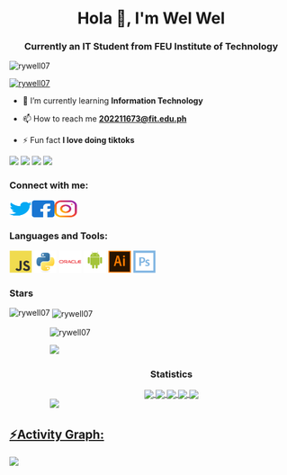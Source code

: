 <h1 align="center">Hola 👋, I'm Wel Wel</h1>
<h3 align="center">Currently an IT Student from FEU Institute of Technology</h3>
<p align="left"> <img src="https://komarev.com/ghpvc/?username=rywell07&label=Profile%20views&color=0e75b6&style=flat" alt="rywell07" /> </p>

<p align="left"> <a href="https://github.com/ryo-ma/github-profile-trophy"><img src="https://github-profile-trophy.vercel.app/?username=rywell07&theme=onedark" alt="rywell07" /></a> </p>

- 🌱 I’m currently learning **Information Technology**

- 📫 How to reach me **202211673@fit.edu.ph**
- ⚡ Fun fact **I love doing tiktoks**

<div> <a href="https://twitter.com/@hahaha" target="_blank"><img src="https://img.shields.io/badge/Twitter-1DA1F2?style=for-the-badge&logo=twitter&logoColor=white" target="_blank"></a>
<a href="https://github.com/rywell07" target="_blank"><img src="https://img.shields.io/badge/GitHub-100000?style=for-the-badge&logo=github&logoColor=white" target="_blank"></a>
<a href="https://instagram.com/@Ellrwy" target="_blank"><img src="https://img.shields.io/badge/Instagram-E4405F?style=for-the-badge&logo=instagram&logoColor=white" target="_blank"></a>
<a href = "mailto:202211673@fit.edu.ph"><img src="https://img.shields.io/badge/-Gmail-%23333?style=for-the-badge&logo=gmail&logoColor=white" target="_blank"></a>
</div><h3 align="left">Connect with me:</h3>
<p align="left">
<a href="https://twitter.com/@hahaha" target="blank"><img align="center" src="https://raw.githubusercontent.com/teamedwardforever/Readme-Generator/71f25dd8b98329b168142a6b782a107b75eab178/svg/Social/twitter.svg" alt="@hahaha" height="30" width="40" /></a><a href="https://fb.com/Rywell" target="blank"><img align="center" src="https://raw.githubusercontent.com/teamedwardforever/Readme-Generator/71f25dd8b98329b168142a6b782a107b75eab178/svg/Social/facebook.svg" alt="Rywell" height="30" width="40" /></a><a href="https://instagram.com/@Ellrwy" target="blank"><img align="center" src="https://raw.githubusercontent.com/teamedwardforever/Readme-Generator/71f25dd8b98329b168142a6b782a107b75eab178/svg/Social/instagram.svg" alt="@Ellrwy" height="30" width="40" /></a></p>

<h3 align="left">Languages and Tools:</h3>
<p align="left">
<img src="https://raw.githubusercontent.com/teamedwardforever/Readme-Generator/71f25dd8b98329b168142a6b782a107b75eab178/svg/Skills/Languages/javascript-original.svg" alt="Javascript" width="40" height="40"/>
<img src="https://raw.githubusercontent.com/teamedwardforever/Readme-Generator/71f25dd8b98329b168142a6b782a107b75eab178/svg/Skills/Languages/python-original.svg" alt="Python" width="40" height="40"/>
<img src="https://raw.githubusercontent.com/teamedwardforever/Readme-Generator/71f25dd8b98329b168142a6b782a107b75eab178/svg/Skills/Database/oracle-original.svg" alt="Oracle" width="40" height="40"/>
<img src="https://raw.githubusercontent.com/teamedwardforever/Readme-Generator/71f25dd8b98329b168142a6b782a107b75eab178/svg/Skills/Mobile/android-original-wordmark.svg" alt="Android" width="40" height="40"/>
<img src="https://raw.githubusercontent.com/teamedwardforever/Readme-Generator/71f25dd8b98329b168142a6b782a107b75eab178/svg/Skills/Software/adobe_illustrator-icon%20(1).svg" alt="Adobe Illustrator" width="40" height="40"/>
<img src="https://raw.githubusercontent.com/teamedwardforever/Readme-Generator/71f25dd8b98329b168142a6b782a107b75eab178/svg/Skills/Software/photoshop-line.svg" alt="Photoshop" width="40" height="40"/>
</p>

<h3 align="left">Stars</h3>
<img align="left" height="180em" src="https://github-readme-stats.vercel.app/api/top-langs/?username=rywell07&layout=compact&theme=" alt=rywell07 />

<p>&nbsp;<img align="center" height="180em" src="https://github-readme-stats.vercel.app/api?username=rywell07&show_icons=true&locale=en&theme=tokyonight" alt="rywell07" /></p>

<p><img align="center" height="180em" src="https://github-readme-streak-stats.herokuapp.com/?user=rywell07&theme=tokyonight" alt="rywell07" /></p>

<img src="https://user-images.githubusercontent.com/73097560/115834477-dbab4500-a447-11eb-908a-139a6edaec5c.gif"><h3 align="center">Statistics</h3>
<div align="center">
<a href="https://github.com/rywell07">
<img align="center" src="http://github-profile-summary-cards.vercel.app/api/cards/stats?username=rywell07&theme=2077" height="180em" />
<img align="center" src="http://github-profile-summary-cards.vercel.app/api/cards/most-commit-language?username=rywell07&theme=2077" height="180em" />
<img align="center" src="http://github-profile-summary-cards.vercel.app/api/cards/repos-per-language?username=rywell07&theme=2077" height="180em" />
<img align="center" src="http://github-profile-summary-cards.vercel.app/api/cards/productive-time?username=rywell07&theme=2077" height="180em" />
<img align="center" src="http://github-profile-summary-cards.vercel.app/api/cards/profile-details?username=rywell07&theme=2077" height="180em" />
</div>
<img src="https://user-images.githubusercontent.com/73097560/115834477-dbab4500-a447-11eb-908a-139a6edaec5c.gif"><h2 align="left">⚡Activity Graph:</h2>
<img align="center" src="https://github-readme-activity-graph.vercel.app/graph?username=rywell07&theme=react-dark"/>
